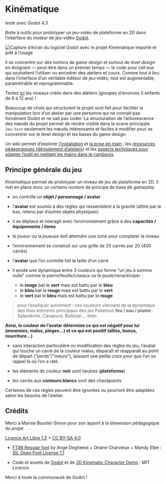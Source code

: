 # Kinématique

*testé avec Godot 4.3*

Boite à outils pour prototyper un jeu-vidéo de plateforme en 2D dans l’interface du moteur de jeu-vidéo [Godot](https://godotengine.org/download/).

![Capture d’écran du logiciel Godot avec le projet Kinématique importé et prêt à l’usage](documents/Capture_écran.png)

Il se concentre sur des notions de *game design* et surtout de *level design* en éloignant — peut-être dans un premier temps — le code pour cell·eux qui souhaitent l’utiliser ou encadrer des ateliers et cours.
Comme tout à lieu dans l’interface d’un véritable éditeur de jeu-vidéo, tout est augmentable, paramétrable et reprogrammable.

Testez [ici](https://brulé.net/kinématique/) les niveaux créés dans des ateliers (groupes d'environs 5 enfants de 6 à 12 ans) !

Beaucoup de choix qui structurent le projet sont fait pour faciliter la manipulation lors d’un atelier par une personne qui ne connaît pas forcément Godot et ne sait pas coder. La structuration de l’arborescence des nœuds du projet permet de rendre visible dans la scene principale `Jeu.tscn` seulement les nœuds intéressants et faciles à modifier pour se concentrer sur le level design et les bases du game design.

Un wiki permet d’explorer [l’installation](https://github.com/CorentinBrule/kinematic/wiki/1.-Installation) et [la prise en main](https://github.com/CorentinBrule/kinematic/wiki/2.-Prise-en-main) ; les [ressources pédagogiques (déroulement d’ateliers)](https://github.com/CorentinBrule/kinematic/wiki/Ressources-p%C3%A9dagogiques) et les [aspects techniques pour adapter l’outil en mettant les mains dans le cambouis](https://github.com/CorentinBrule/kinematic/wiki/Aller-plus-loin-(dev)).

## Principe générale du jeu

*Kinématique* permet de prototyper un niveau de jeu de plateforme en 2D. Il met en place donc un certains nombre de principe de base de *gameplay*:

- on contrôle un **objet / personnage / avatar**
- l’**avatar** est soumis à des règles qui ressemblent à la gravité (attiré par le bas, retenu par d’autres objets physiques)
- il se déplace et interagit avec l’environnement grâce à des **capacités / équipements / items**
- le joueur ou la joueuse doit atteindre une zone pour completer le niveau
- l’environnement se construit sur une grille de 20 carrés par 20 (400 carrés)
- l’**avatar** que l’on contrôle fait la taille d’un carré
- il existe une dynamique entre 3 couleurs qui forme "un jeu à somme nulle" comme le pierre/feuille/ciseaux ou le poule/renard/viper :

    - le **rouge** bat le **vert** mais est battu par le **bleu**
    - le **bleu** bat le **rouge** mais est battu par le **vert**
    - le **vert** bat le **bleu** mais est battu par le **rouge**
  
> pour l’expliquer autrement : ces couleurs viennent de la dynamique des trois éléments principaux des jeu Pokémon **feu / eau / plante** : Salamèche, Carapuce, Bulbizar.... tmtc.

**Ainsi, la couleur de l’avatar détermine ce qui est négatif pour lui (ennemies, malus, pièges...) et ce qui est positif (alliés, bonus, nourriture...)**

- sans interaction particulière ou modification des règles du jeu, l’avatar qui touche un carré de la couleur malus, disparaît et réapparaît au point de départ ("perds"/"meurs"), laissant une petite croix pour que l’on se rappel là où l’on a raté.

- les éléments de couleur **noir** sont neutres (**plateforme**)
- les carrés aux **contours blancs** sont des checkpoints

Certaines de ces règles peuvent être ignorées ou pourront être adaptées selon les besoins de l’atelier.

## Crédits

Merci à Marine Bourlet-Simon pour son apport à la dimension pédagogique du projet

[Licence Art Libre 1.3](https://artlibre.org/) + [CC BY-SA 4.0](https://creativecommons.org/licenses/by-sa/4.0/legalcode)

* [FT88 Regular font](https://velvetyne.fr/fonts/degheest/) by Ange Degheest + Oriane Charvieux + Mandy Elbé : [SIL Open Font License 1.1](http://scripts.sil.org/cms/scripts/page.php?site_id=nrsi&id=OFL)

* Code et assets de [Godot](https://github.com/godotengine/godot/blob/master/LICENSE.txt) et de [2D Kinematic Character Demo](https://github.com/godotengine/godot-demo-projects/blob/master/LICENSE.md) : MIT Licence.

Merci à toute la communauté de Godot !